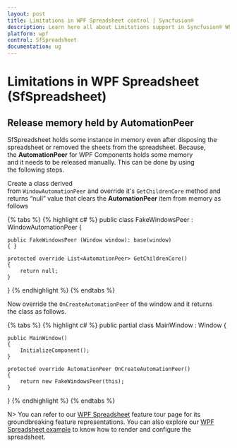 ```yaml
---
layout: post
title: Limitations in WPF Spreadsheet control | Syncfusion®
description: Learn here all about Limitations support in Syncfusion® WPF Spreadsheet (SfSpreadsheet) control and more.
platform: wpf
control: SfSpreadsheet
documentation: ug
---
```


# Limitations in WPF Spreadsheet (SfSpreadsheet)

## Release memory held by AutomationPeer

SfSpreadsheet holds some instance in memory even after disposing the spreadsheet or removed the sheets from the spreadsheet. Because, the **AutomationPeer** for WPF Components holds some memory and it needs to be released manually. This can be done by using the following steps.

Create a class derived from `WindowAutomationPeer` and override it's `GetChildrenCore` method and returns “null” value that clears the **AutomationPeer** item from memory as follows

{% tabs %}
{% highlight c# %}
public class FakeWindowsPeer : WindowAutomationPeer
{

    public FakeWindowsPeer (Window window): base(window)
    { }

    protected override List<AutomationPeer> GetChildrenCore()
    {
        return null;
    }
}
{% endhighlight %}
{% endtabs %}

Now override the `OnCreateAutomationPeer` of the window and it returns the class as follows.

{% tabs %}
{% highlight c# %}
public partial class MainWindow : Window
{

    public MainWindow()
    {
        InitializeComponent();
    }

    protected override AutomationPeer OnCreateAutomationPeer()
    {
        return new FakeWindowsPeer(this);
    }
}
{% endhighlight %}
{% endtabs %}


N> You can refer to our [WPF Spreadsheet](https://www.syncfusion.com/wpf-controls/spreadsheet) feature tour page for its groundbreaking feature representations. You can also explore our [WPF Spreadsheet example](https://github.com/syncfusion/wpf-demos) to know how to render and configure the spreadsheet.